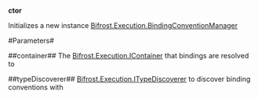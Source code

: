 **ctor**

Initializes a new instance [Bifrost.Execution.BindingConventionManager](Bifrost.Execution.BindingConventionManager)

#Parameters#


##container##
The [Bifrost.Execution.IContainer](Bifrost.Execution.IContainer) that bindings are resolved to

##typeDiscoverer##
[Bifrost.Execution.ITypeDiscoverer](Bifrost.Execution.ITypeDiscoverer) to discover binding conventions with
